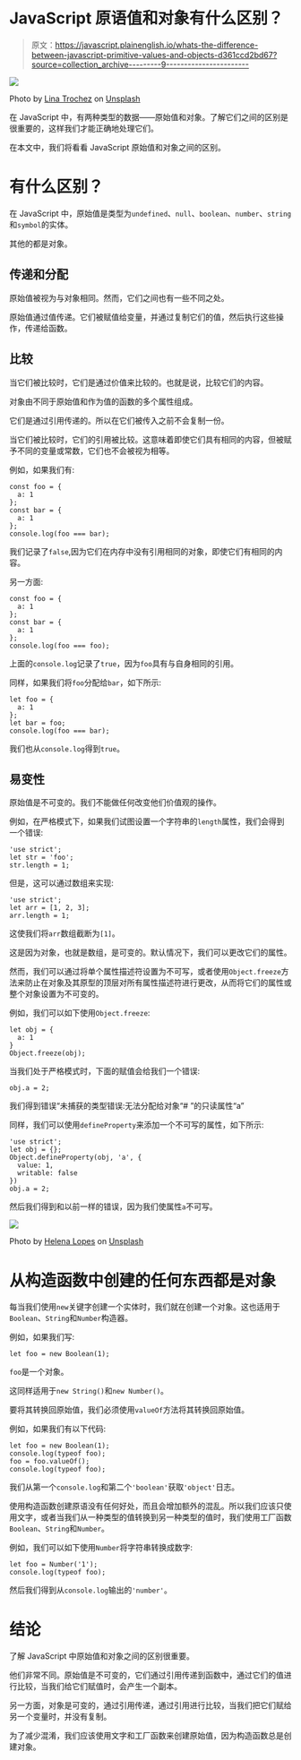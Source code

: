 # JavaScript 原语值和对象有什么区别？

> 原文：<https://javascript.plainenglish.io/whats-the-difference-between-javascript-primitive-values-and-objects-d361ccd2bd67?source=collection_archive---------9----------------------->

![](img/244d307b85525c4e4a3911c2947479af.png)

Photo by [Lina Trochez](https://unsplash.com/@lmtrochezz?utm_source=medium&utm_medium=referral) on [Unsplash](https://unsplash.com?utm_source=medium&utm_medium=referral)

在 JavaScript 中，有两种类型的数据——原始值和对象。了解它们之间的区别是很重要的，这样我们才能正确地处理它们。

在本文中，我们将看看 JavaScript 原始值和对象之间的区别。

# 有什么区别？

在 JavaScript 中，原始值是类型为`undefined`、`null`、`boolean`、`number`、`string`和`symbol`的实体。

其他的都是对象。

## 传递和分配

原始值被视为与对象相同。然而，它们之间也有一些不同之处。

原始值通过值传递。它们被赋值给变量，并通过复制它们的值，然后执行这些操作，传递给函数。

## 比较

当它们被比较时，它们是通过价值来比较的。也就是说，比较它们的内容。

对象由不同于原始值和作为值的函数的多个属性组成。

它们是通过引用传递的。所以在它们被传入之前不会复制一份。

当它们被比较时，它们的引用被比较。这意味着即使它们具有相同的内容，但被赋予不同的变量或常数，它们也不会被视为相等。

例如，如果我们有:

```
const foo = {
  a: 1
};
const bar = {
  a: 1
};
console.log(foo === bar);
```

我们记录了`false`,因为它们在内存中没有引用相同的对象，即使它们有相同的内容。

另一方面:

```
const foo = {
  a: 1
};
const bar = {
  a: 1
};
console.log(foo === foo);
```

上面的`console.log`记录了`true`，因为`foo`具有与自身相同的引用。

同样，如果我们将`foo`分配给`bar`，如下所示:

```
let foo = {
  a: 1
};
let bar = foo;
console.log(foo === bar);
```

我们也从`console.log`得到`true`。

## 易变性

原始值是不可变的。我们不能做任何改变他们价值观的操作。

例如，在严格模式下，如果我们试图设置一个字符串的`length`属性，我们会得到一个错误:

```
'use strict';
let str = 'foo';
str.length = 1;
```

但是，这可以通过数组来实现:

```
'use strict';
let arr = [1, 2, 3];
arr.length = 1;
```

这使我们将`arr`数组截断为`[1]`。

这是因为对象，也就是数组，是可变的。默认情况下，我们可以更改它们的属性。

然而，我们可以通过将单个属性描述符设置为不可写，或者使用`Object.freeze`方法来防止在对象及其原型的顶层对所有属性描述符进行更改，从而将它们的属性或整个对象设置为不可变的。

例如，我们可以如下使用`Object.freeze`:

```
let obj = {
  a: 1
}
Object.freeze(obj);
```

当我们处于严格模式时，下面的赋值会给我们一个错误:

```
obj.a = 2;
```

我们得到错误“未捕获的类型错误:无法分配给对象“# ”的只读属性“a”

同样，我们可以使用`defineProperty`来添加一个不可写的属性，如下所示:

```
'use strict';
let obj = {};
Object.defineProperty(obj, 'a', {
  value: 1,
  writable: false
})
obj.a = 2;
```

然后我们得到和以前一样的错误，因为我们使属性`a`不可写。

![](img/b3e57e86433c63fbabad0af7ba4d992c.png)

Photo by [Helena Lopes](https://unsplash.com/@wildlittlethingsphoto?utm_source=medium&utm_medium=referral) on [Unsplash](https://unsplash.com?utm_source=medium&utm_medium=referral)

# 从构造函数中创建的任何东西都是对象

每当我们使用`new`关键字创建一个实体时，我们就在创建一个对象。这也适用于`Boolean`、`String`和`Number`构造器。

例如，如果我们写:

```
let foo = new Boolean(1);
```

`foo`是一个对象。

这同样适用于`new String()`和`new Number()`。

要将其转换回原始值，我们必须使用`valueOf`方法将其转换回原始值。

例如，如果我们有以下代码:

```
let foo = new Boolean(1);
console.log(typeof foo);
foo = foo.valueOf();
console.log(typeof foo);
```

我们从第一个`console.log`和第二个`'boolean'`获取`'object'`日志。

使用构造函数创建原语没有任何好处，而且会增加额外的混乱。所以我们应该只使用文字，或者当我们从一种类型的值转换到另一种类型的值时，我们使用工厂函数`Boolean`、`String`和`Number`。

例如，我们可以如下使用`Number`将字符串转换成数字:

```
let foo = Number('1');
console.log(typeof foo);
```

然后我们得到从`console.log`输出的`'number'`。

# 结论

了解 JavaScript 中原始值和对象之间的区别很重要。

他们非常不同。原始值是不可变的，它们通过引用传递到函数中，通过它们的值进行比较，当我们给它们赋值时，会产生一个副本。

另一方面，对象是可变的，通过引用传递，通过引用进行比较，当我们把它们赋给另一个变量时，并没有复制。

为了减少混淆，我们应该使用文字和工厂函数来创建原始值，因为构造函数总是创建对象。